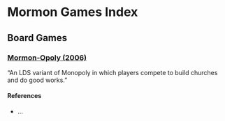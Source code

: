 # Mormon Games Index
## Board Games

### [Mormon-Opoly (2006)](https://boardgamegeek.com/boardgame/32759/mormon-opoly)

“An LDS variant of Monopoly in which players compete to build churches and do good works.”

#### References
 - ...
